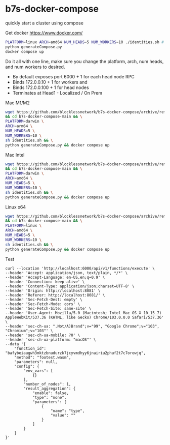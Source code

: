 # b7s-docker-compose
quickly start a cluster using compose

Get docker https://www.docker.com/

```bash
PLATFORM=linux ARCH=amd64 NUM_HEADS=5 NUM_WORKERS=10 ./identities.sh # PLATFORM=darwin ARCH=arm64 NUM_HEADS=5 NUM_WORKERS=10 ./identities.s
python generateCompose.py
docker compose up
```

Do it all with one line, make sure you change the platform, arch, num heads, and num workers to desired.

* By default exposes port 6000 + 1 for each head node RPC
* Binds 172.0.0.10 + 1 for workers and
* Binds 172.0.0.100 + 1 for head nodes
* Terminates at Head1 - Localized / On Prem

Mac M1/M2

```bash
wget https://github.com/blocklessnetwork/b7s-docker-compose/archive/refs/heads/main.zip && unzip main.zip \
&& cd b7s-docker-compose-main && \
PLATFORM=darwin \
ARCH=arm64 \
NUM_HEADS=5 \
NUM_WORKERS=10 \
sh identities.sh && \
python generateCompose.py && docker compose up
```

Mac Intel

```bash
wget https://github.com/blocklessnetwork/b7s-docker-compose/archive/refs/heads/main.zip && unzip main.zip \
&& cd b7s-docker-compose-main && \
PLATFORM=darwin \
ARCH=amd64 \
NUM_HEADS=5 \
NUM_WORKERS=10 \
sh identities.sh && \
python generateCompose.py && docker compose up
```

Linux x64
```bash
wget https://github.com/blocklessnetwork/b7s-docker-compose/archive/refs/heads/main.zip && unzip main.zip \
&& cd b7s-docker-compose-main && \
PLATFORM=linux \
ARCH=amd64 \
NUM_HEADS=5 \
NUM_WORKERS=10 \
sh identities.sh && \
python generateCompose.py && docker compose up
```

Test

```
curl --location 'http://localhost:6000/api/v1/functions/execute' \
--header 'Accept: application/json, text/plain, */*' \
--header 'Accept-Language: en-US,en;q=0.9' \
--header 'Connection: keep-alive' \
--header 'Content-Type: application/json;charset=UTF-8' \
--header 'Origin: http://localhost:8081' \
--header 'Referer: http://localhost:8081/' \
--header 'Sec-Fetch-Dest: empty' \
--header 'Sec-Fetch-Mode: cors' \
--header 'Sec-Fetch-Site: same-site' \
--header 'User-Agent: Mozilla/5.0 (Macintosh; Intel Mac OS X 10_15_7) AppleWebKit/537.36 (KHTML, like Gecko) Chrome/103.0.0.0 Safari/537.36' \
--header 'sec-ch-ua: ".Not/A)Brand";v="99", "Google Chrome";v="103", "Chromium";v="103"' \
--header 'sec-ch-ua-mobile: ?0' \
--header 'sec-ch-ua-platform: "macOS"' \
--data '{
    "function_id": "bafybeiaugwh3mktzbnudurzk7jcyvmdhyy6jnairiu2phuf2t7c7orowjq",
    "method": "footest.wasm",
    "parameters": null,
    "config": {
        "env_vars": [
            {}
        ],
        "number_of_nodes": 1,
        "result_aggregation": {
            "enable": false,
            "type": "none",
            "parameters": [
                {
                    "name": "type",
                    "value": ""
                }
            ]
        }
    }
}'
```
